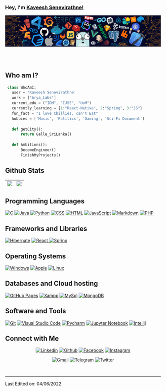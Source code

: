 ### Hey, I'm [Kaveesh Senevirathne!](https://KHSenevirathne.github.io/MyProfile/)

![Github Banner](assets/banner.png)

<br />
<br />

## Who am I?

 ```python
  class WhoAmI:
    user = 'Kaveesh Senevirathne'
    work = ["Arya_Labs"]
	current_edu = ("IDM", "IJSE", "UoM")
    currently_learning = {1:"React-Native", 2:"Spring", 3:"JS"}
    fun_fact = "I love Chillies, can't Eat"
	hobbies = ['Music', 'Politics', 'Gaming', 'Sci-Fi Document']
	
	def getCity():
		return Galle_SriLanka()
	
	def Ambitions():
		BecomeEngineer()
		FinishMyProjects()

 ```


## Github Stats

<img src="https://github-readme-stats.vercel.app/api?username=KHSenevirathne&&show_icons=true&count_private=true&theme=github_dark">|<img src="https://github-readme-streak-stats.herokuapp.com/?user=KHSenevirathne&theme=blueberry_duo"/>
|---|---|

## Programming Languages

<p>
    <a href="#"><img alt="C" src="https://img.shields.io/badge/C%20-%232370ED.svg?logo=c%2B%2B&logoColor=white"></a>
    <a href="#"><img alt="Java" src="https://img.shields.io/badge/Java-EC2025.svg?logo=java&logoColor=white"></a>
    <a href="#"><img alt="Python" src="https://img.shields.io/badge/Python%20-%23336D9C.svg?logo=python&logoColor=FFD745"></a>
    <a href="#"><img alt="CSS" src="https://img.shields.io/badge/CSS%20-%231572B6.svg?logo=css3&logoColor=white"></a>
    <a href="#"><img alt="HTML" src="https://img.shields.io/badge/HTML%20-%23E34F26.svg?logo=html5&logoColor=white"></a>
    <a href="#"><img alt="JavaScript" src="https://img.shields.io/badge/JavaScript%20-%23F7DF1E.svg?logo=javascript&logoColor=black"></a>
    <a href="#"><img alt="Markdown" src="https://img.shields.io/badge/Markdown-%23000000.svg?logo=markdown&logoColor=white"></a>
    <a href="#"><img alt="PHP" src="https://img.shields.io/badge/PHP-777BB4?style=for-the-badge&logo=php&logoColor=white"></a>
</p>

## Frameworks and Libraries

<p>
  <a href="#"><img alt="Hibernate" src="https://img.shields.io/badge/Hibernate-B2A573?logo=hibernate&logoColor=B2A573&color=black&labelColor=black"></a>
<a href="#"><img alt="React" src="https://img.shields.io/badge/React-20232A?style=for-the-badge&logo=react&logoColor=61DAFB">
	</a>
	<a href="#"><img alt="Spring" src="https://img.shields.io/badge/Spring-6DB33F?style=for-the-badge&logo=spring&logoColor=white">
	</a>
</p>

## Operating Systems

<p>
	<a href="#"><img alt="Windows" src="https://img.shields.io/badge/Windows-0078D6?logo=windows&logoColor=white"></a>
	<a href="#"><img alt="Apple" src="https://img.shields.io/badge/Mac_Os-000000?logo=apple&logoColor=white"></a>
	<a href="#"><img alt="Linux" src="https://img.shields.io/badge/Linux-FCC624?style=for-the-badge&logo=linux&logoColor=black"></a>
</p>

## Databases and Cloud hosting

<p>
    <a href="#"><img alt="GitHub Pages" src="https://img.shields.io/badge/GitHub%20Pages-%23327FC7.svg?logo=github&logoColor=white"></a>
    <a href="#"><img alt="Xampp" src="https://img.shields.io/badge/Xampp%20-%23430098.svg?logo=xampp&logoColor=white"></a>
    <a href="#"><img alt="MySql" src="https://img.shields.io/badge/MySQL-005C84?style=for-the-badge&logo=mysql&logoColor=white"></a>
    <a href="#"><img alt="MongoDB" src="https://img.shields.io/badge/MongoDB-4EA94B?style=for-the-badge&logo=mongodb&logoColor=white"></a>
</p> 

## Software and Tools

<p>
    <a href="#"><img alt="Git" src="https://img.shields.io/badge/Git%20-%23F05033.svg?logo=git&logoColor=white"></a>
    <a href="#"><img alt="Visual Studio Code" src="https://img.shields.io/badge/Visual%20Studio%20Code-0078d7.svg?logo=visual-studio-code&logoColor=white"></a>
    <a href="#"><img alt="Pycharm" src="https://img.shields.io/badge/PyCharm-143?logo=pycharm&logoColor=black&color=green&labelColor=green"></a>
	<a href="#"><img alt="Jupyter Notebook" src="https://img.shields.io/badge/Jupyter_Notebook-white.svg?logo=Jupyter&logoColor="></a>
	<a href="#"><img alt="Intellij" src="https://img.shields.io/badge/IntelliJ_IDEA-1D7CE5.svg?logo=intellij-idea&logoColor=black"></a>
</p>

## Connect with Me

<p align="center">
  <a href="https://lk.linkedin.com/in/kaveesh-senevirathne-5aa927204"><img alt="Linkedin" title="Kaveesh Senevirathne Linkedin" src="https://img.shields.io/badge/LinkedIn-0077B5?style=for-the-badge&logo=linkedin&logoColor=white"></a>
  <a href="https://github.com/KHSenevirathne"><img alt="Github" title="Kaveesh Senevirathne Github" src="https://img.shields.io/badge/GitHub-100000?style=for-the-badge&logo=github&logoColor=white"></a>
  <a href="https://www.facebook.com/kaveesh.hemaka/"><img alt="Facebook" title="Kaveesh Senevirathne Facebook" src="https://img.shields.io/badge/Facebook-1877F2?style=for-the-badge&logo=facebook&logoColor=white"></a>
  <a href="https://www.instagram.com/mr.kaveesh_hemaka_senevirathne/"><img alt="Instagram" title="Kaveesh Senevirathne Instagram" src="https://img.shields.io/badge/Instagram-E4405F?style=for-the-badge&logo=instagram&logoColor=white"></a>
</p>
<p align="center">
  <a href="mailto:khsenevirathne@gmail.com"><img alt="Gmail" title="Kaveesh Senevirathne Gmail" src="https://img.shields.io/badge/Gmail-D14836?style=for-the-badge&logo=gmail&logoColor=white"></a>
  <a href="https://t.me/KHSenevirathne"><img alt="Telegram" title="Kaveesh Senevirathne Telegram" src="https://img.shields.io/badge/Telegram-2CA5E0?style=for-the-badge&logo=telegram&logoColor=white"></a> 
  <a href="https://twitter.com/KAVEESH2018AL"><img alt="Twitter" title="Kaveesh Senevirathne Twitter" src="https://img.shields.io/badge/Twitter-1DA1F2?style=for-the-badge&logo=twitter&logoColor=white"></a>
</p>

&nbsp;

-----
Last Edited on: 04/06/2022
